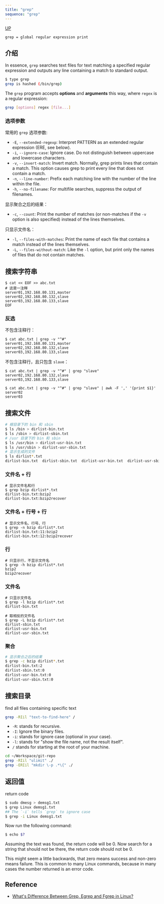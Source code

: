 ```yaml
---
title: "grep"
sequence: "grep"
---
```


[UP](/linux.html)


```text
grep = global regular expression print
```

## 介绍

In essence, `grep` searches text files for text matching a specified regular expression and
outputs any line containing a match to standard output.

```bash
$ type grep
grep is hashed (/bin/grep)
```

The `grep` program accepts **options** and **arguments** this way,
where `regex` is a regular expression:

```bash
grep [options] regex [file...]
```

### 选项参数

常用的 `grep` 选项参数:

- `-E`, `--extended-regexp`: Interpret PATTERN as an extended regular expression (ERE, see below).
- `-i`, `--ignore-case`: Ignore case. Do not distinguish between uppercase and lowercase characters.
- `-v`, `--invert-match`: Invert match. Normally, grep prints lines that contain a match.
  This option causes grep to print every line that does not contain a match.
- `-n`, `--line-number`: Prefix each matching line with the number of the line within the file.
- `-h`, `--no-filename`: For multifile searches, suppress the output of filenames.

显示聚合之后的结果：

- `-c`, `--count`: Print the number of matches (or non-matches if the `-v` option is also specified) instead of the lines themselves.

只显示文件名：

- `-l`, `--files-with-matches`: Print the name of each file that contains a match instead of the lines themselves.
- `-L`, `--files-without-match`: Like the `-l` option, but print only the names of files that do not contain matches.

## 搜索字符串

```text
$ cat << EOF >> abc.txt
# 这是一注释
server01,192.168.80.131,master
server02,192.168.80.132,slave
server03,192.168.80.133,slave
EOF
```

### 反选

不包含注释行：

```text
$ cat abc.txt | grep -v "^#"
server01,192.168.80.131,master
server02,192.168.80.132,slave
server03,192.168.80.133,slave
```

不包含注释行，且只包含 `slave`：

```text
$ cat abc.txt | grep -v "^#" | grep "slave"
server02,192.168.80.132,slave
server03,192.168.80.133,slave
```

```text
$ cat abc.txt | grep -v "^#" | grep "slave" | awk -F ',' '{print $1}'
server02
server03
```

## 搜索文件

```bash
# 根目录下的 bin 和 sbin
$ ls /bin > dirlist-bin.txt
$ ls /sbin > dirlist-sbin.txt
# /usr 目录下的 bin 和 sbin
$ ls /usr/bin > dirlist-usr-bin.txt
$ ls /usr/sbin > dirlist-usr-sbin.txt
# 显示生成的文件
$ ls dirlist*.txt
dirlist-bin.txt  dirlist-sbin.txt  dirlist-usr-bin.txt  dirlist-usr-sbin.txt
```

### 文件名 + 行

```text
# 显示文件名和行
$ grep bzip dirlist*.txt
dirlist-bin.txt:bzip2
dirlist-bin.txt:bzip2recover
```

### 文件名 + 行号 + 行

```text
# 显示文件名、行号、行
$ grep -n bzip dirlist*.txt
dirlist-bin.txt:11:bzip2
dirlist-bin.txt:12:bzip2recover
```

### 行

```text
# 只显示行，不显示文件名
$ grep -h bzip dirlist*.txt
bzip2
bzip2recover
```

### 文件名

```text
# 只显示文件名
$ grep -l bzip dirlist*.txt
dirlist-bin.txt
```

```text
# 取相反的文件名
$ grep -L bzip dirlist*.txt
dirlist-sbin.txt
dirlist-usr-bin.txt
dirlist-usr-sbin.txt
```

### 聚合

```bash
# 显示聚合之后的结果
$ grep -c bzip dirlist*.txt
dirlist-bin.txt:2
dirlist-sbin.txt:0
dirlist-usr-bin.txt:0
dirlist-usr-sbin.txt:0
```

## 搜索目录

find all files containing specific text

```bash
grep -RIil "text-to-find-here" /
```

- `-R`: stands for recursive.
- `-I`: Ignore the binary files.
- `-i`: stands for ignore case (optional in your case).
- `-l`: stands for "show the file name, not the result itself".
- `/` stands for starting at the root of your machine.

```bash
cd ~/Workspace/git-repo
grep -RIil "ulimit" ./
grep -ERIil "mkdir \-p .*\{" ./
```

## 返回值

return code



```bash
$ sudo dmesg > demsg1.txt
$ grep Linux demsg1.txt
## The `-i` tells `grep` to ignore case
$ grep -i Linux demsg1.txt
```

Now run the following command:

```bash
$ echo $?
```

Assuming the text was found, the return code will be 0. Now search for a string that should not be there, the return code should not be 0.

This might seem a little backwards, that zero means success and non-zero means failure. This is common to many Linux commands, because in many cases the number returned is an error code.

## Reference

- [What's Difference Between Grep, Egrep and Fgrep in Linux?](https://www.tecmint.com/difference-between-grep-egrep-and-fgrep-in-linux/)
